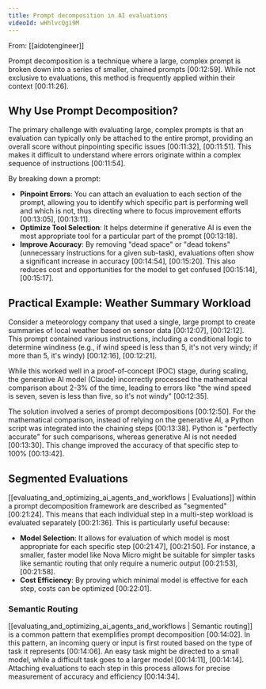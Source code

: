 ```yaml
---
title: Prompt decomposition in AI evaluations
videoId: wHhlvcQgi9M
---
```


From: [[aidotengineer]] <br/> 

Prompt decomposition is a technique where a large, complex prompt is broken down into a series of smaller, chained prompts <a class="yt-timestamp" data-t="00:12:59">[00:12:59]</a>. While not exclusive to evaluations, this method is frequently applied within their context <a class="yt-timestamp" data-t="00:11:26">[00:11:26]</a>.

## Why Use Prompt Decomposition?
The primary challenge with evaluating large, complex prompts is that an evaluation can typically only be attached to the entire prompt, providing an overall score without pinpointing specific issues <a class="yt-timestamp" data-t="00:11:32">[00:11:32]</a>, <a class="yt-timestamp" data-t="00:11:51">[00:11:51]</a>. This makes it difficult to understand where errors originate within a complex sequence of instructions <a class="yt-timestamp" data-t="00:11:54">[00:11:54]</a>.

By breaking down a prompt:
*   **Pinpoint Errors**: You can attach an evaluation to each section of the prompt, allowing you to identify which specific part is performing well and which is not, thus directing where to focus improvement efforts <a class="yt-timestamp" data-t="00:13:05">[00:13:05]</a>, <a class="yt-timestamp" data-t="00:13:11">[00:13:11]</a>.
*   **Optimize Tool Selection**: It helps determine if generative AI is even the most appropriate tool for a particular part of the prompt <a class="yt-timestamp" data-t="00:13:18">[00:13:18]</a>.
*   **Improve Accuracy**: By removing "dead space" or "dead tokens" (unnecessary instructions for a given sub-task), evaluations often show a significant increase in accuracy <a class="yt-timestamp" data-t="00:14:54">[00:14:54]</a>, <a class="yt-timestamp" data-t="00:15:20">[00:15:20]</a>. This also reduces cost and opportunities for the model to get confused <a class="yt-timestamp" data-t="00:15:14">[00:15:14]</a>, <a class="yt-timestamp" data-t="00:15:17">[00:15:17]</a>.

## Practical Example: Weather Summary Workload
Consider a meteorology company that used a single, large prompt to create summaries of local weather based on sensor data <a class="yt-timestamp" data-t="00:12:07">[00:12:07]</a>, <a class="yt-timestamp" data-t="00:12:12">[00:12:12]</a>. This prompt contained various instructions, including a conditional logic to determine windiness (e.g., if wind speed is less than 5, it's not very windy; if more than 5, it's windy) <a class="yt-timestamp" data-t="00:12:16">[00:12:16]</a>, <a class="yt-timestamp" data-t="00:12:21">[00:12:21]</a>.

While this worked well in a proof-of-concept (POC) stage, during scaling, the generative AI model (Claude) incorrectly processed the mathematical comparison about 2-3% of the time, leading to errors like "the wind speed is seven, seven is less than five, so it's not windy" <a class="yt-timestamp" data-t="00:12:35">[00:12:35]</a>.

The solution involved a series of prompt decompositions <a class="yt-timestamp" data-t="00:12:50">[00:12:50]</a>. For the mathematical comparison, instead of relying on the generative AI, a Python script was integrated into the chaining steps <a class="yt-timestamp" data-t="00:13:38">[00:13:38]</a>. Python is "perfectly accurate" for such comparisons, whereas generative AI is not needed <a class="yt-timestamp" data-t="00:13:30">[00:13:30]</a>. This change improved the accuracy of that specific step to 100% <a class="yt-timestamp" data-t="00:13:42">[00:13:42]</a>.

## Segmented Evaluations
[[evaluating_and_optimizing_ai_agents_and_workflows | Evaluations]] within a prompt decomposition framework are described as "segmented" <a class="yt-timestamp" data-t="00:21:24">[00:21:24]</a>. This means that each individual step in a multi-step workload is evaluated separately <a class="yt-timestamp" data-t="00:21:36">[00:21:36]</a>. This is particularly useful because:
*   **Model Selection**: It allows for evaluation of which model is most appropriate for each specific step <a class="yt-timestamp" data-t="00:21:47">[00:21:47]</a>, <a class="yt-timestamp" data-t="00:21:50">[00:21:50]</a>. For instance, a smaller, faster model like Nova Micro might be suitable for simpler tasks like semantic routing that only require a numeric output <a class="yt-timestamp" data-t="00:21:53">[00:21:53]</a>, <a class="yt-timestamp" data-t="00:21:58">[00:21:58]</a>.
*   **Cost Efficiency**: By proving which minimal model is effective for each step, costs can be optimized <a class="yt-timestamp" data-t="00:22:01">[00:22:01]</a>.

### Semantic Routing
[[evaluating_and_optimizing_ai_agents_and_workflows | Semantic routing]] is a common pattern that exemplifies prompt decomposition <a class="yt-timestamp" data-t="00:14:02">[00:14:02]</a>. In this pattern, an incoming query or input is first routed based on the type of task it represents <a class="yt-timestamp" data-t="00:14:06">[00:14:06]</a>. An easy task might be directed to a small model, while a difficult task goes to a larger model <a class="yt-timestamp" data-t="00:14:11">[00:14:11]</a>, <a class="yt-timestamp" data-t="00:14:14">[00:14:14]</a>. Attaching evaluations to each step in this process allows for precise measurement of accuracy and efficiency <a class="yt-timestamp" data-t="00:14:34">[00:14:34]</a>.